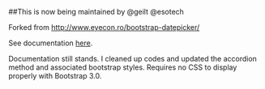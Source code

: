 ##This is now being maintained by @geilt @esotech

Forked from http://www.eyecon.ro/bootstrap-datepicker/

See documentation [here](http://tarruda.github.com/bootstrap-datetimepicker/).

Documentation still stands. I cleaned up codes and updated the accordion method and associated bootstrap styles. Requires no CSS to display properly with Bootstrap 3.0.
